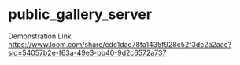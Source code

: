 # public_gallery_server

Demonstration Link https://www.loom.com/share/cdc1dae78fa1435f928c52f3dc2a2aac?sid=54057b2e-f63a-49e3-bb40-9d2c6572a737
